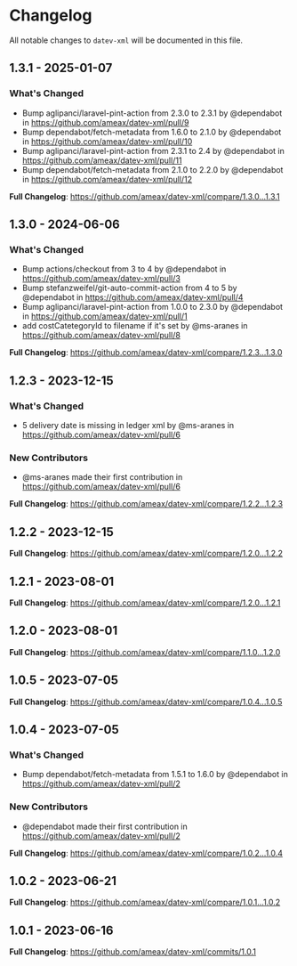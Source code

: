 # Changelog

All notable changes to `datev-xml` will be documented in this file.

## 1.3.1 - 2025-01-07

### What's Changed

* Bump aglipanci/laravel-pint-action from 2.3.0 to 2.3.1 by @dependabot in https://github.com/ameax/datev-xml/pull/9
* Bump dependabot/fetch-metadata from 1.6.0 to 2.1.0 by @dependabot in https://github.com/ameax/datev-xml/pull/10
* Bump aglipanci/laravel-pint-action from 2.3.1 to 2.4 by @dependabot in https://github.com/ameax/datev-xml/pull/11
* Bump dependabot/fetch-metadata from 2.1.0 to 2.2.0 by @dependabot in https://github.com/ameax/datev-xml/pull/12

**Full Changelog**: https://github.com/ameax/datev-xml/compare/1.3.0...1.3.1

## 1.3.0 - 2024-06-06

### What's Changed

* Bump actions/checkout from 3 to 4 by @dependabot in https://github.com/ameax/datev-xml/pull/3
* Bump stefanzweifel/git-auto-commit-action from 4 to 5 by @dependabot in https://github.com/ameax/datev-xml/pull/4
* Bump aglipanci/laravel-pint-action from 1.0.0 to 2.3.0 by @dependabot in https://github.com/ameax/datev-xml/pull/1
* add costCatetegoryId to filename if it's set by @ms-aranes in https://github.com/ameax/datev-xml/pull/8

**Full Changelog**: https://github.com/ameax/datev-xml/compare/1.2.3...1.3.0

## 1.2.3 - 2023-12-15

### What's Changed

* 5 delivery date is missing in ledger xml by @ms-aranes in https://github.com/ameax/datev-xml/pull/6

### New Contributors

* @ms-aranes made their first contribution in https://github.com/ameax/datev-xml/pull/6

**Full Changelog**: https://github.com/ameax/datev-xml/compare/1.2.2...1.2.3

## 1.2.2 - 2023-12-15

**Full Changelog**: https://github.com/ameax/datev-xml/compare/1.2.0...1.2.2

## 1.2.1 - 2023-08-01

**Full Changelog**: https://github.com/ameax/datev-xml/compare/1.2.0...1.2.1

## 1.2.0 - 2023-08-01

**Full Changelog**: https://github.com/ameax/datev-xml/compare/1.1.0...1.2.0

## 1.0.5 - 2023-07-05

**Full Changelog**: https://github.com/ameax/datev-xml/compare/1.0.4...1.0.5

## 1.0.4 - 2023-07-05

### What's Changed

- Bump dependabot/fetch-metadata from 1.5.1 to 1.6.0 by @dependabot in https://github.com/ameax/datev-xml/pull/2

### New Contributors

- @dependabot made their first contribution in https://github.com/ameax/datev-xml/pull/2

**Full Changelog**: https://github.com/ameax/datev-xml/compare/1.0.2...1.0.4

## 1.0.2 - 2023-06-21

**Full Changelog**: https://github.com/ameax/datev-xml/compare/1.0.1...1.0.2

## 1.0.1 - 2023-06-16

**Full Changelog**: https://github.com/ameax/datev-xml/commits/1.0.1
